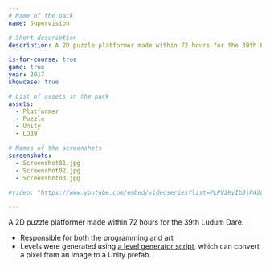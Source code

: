 ```yaml
---
# Name of the pack
name: Supervision

# Short description
description: A 2D puzzle platformer made within 72 hours for the 39th Ludum Dare.

is-for-course: true
game: true
year: 2017
showcase: true

# List of assets in the pack
assets:
  - Platformer
  - Puzzle
  - Unity
  - LD39

# Names of the screenshots
screenshots:
  - Screenshot01.jpg
  - Screenshot02.jpg
  - Screenshot03.jpg

#video: "https://www.youtube.com/embed/videoseries?list=PLPV2KyIb3jR42oVBU6K2DIL6Y22Ry9J1c"

---
```


A 2D puzzle platformer made within 72 hours for the 39th Ludum Dare.

* Responsible for both the programming and art
* Levels were generated using [a level generator script](https://github.com/RudraNilBasu/LD39/blob/master/LD39/LD39/Assets/Scripts/LevelGenerator.cs), which can convert a pixel from an image to a Unity prefab.
